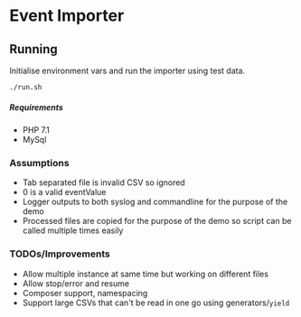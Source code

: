 # Event Importer

## Running

Initialise environment vars and run the importer using test data.

    ./run.sh

##### Requirements

- PHP 7.1
- MySql
    
    
### Assumptions

- Tab separated file is invalid CSV so ignored
- 0 is a valid eventValue
- Logger outputs to both syslog and commandline for the purpose of the demo
- Processed files are copied for the purpose of the demo so script can be called multiple times easily



### TODOs/Improvements

- Allow multiple instance at same time but working on different files
- Allow stop/error and resume
- Composer support, namespacing
- Support large CSVs that can't be read in one go using generators/`yield`
